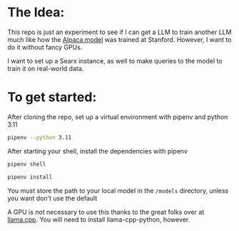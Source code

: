 # The Idea:
This repo is just an experiment to see if I can get a LLM to train another LLM much like how the [Alpaca model](https://crfm.stanford.edu/2023/03/13/alpaca.html) was trained at Stanford. However, I want to do it without fancy GPUs.

I want to set up a Searx instance, as well to make queries to the model to train it on real-world data.

# To get started:
After cloning the repo, set up a virtual environment with pipenv and python 3.11

```bash
pipenv --python 3.11
```

After starting your shell, install the dependencies with pipenv

```bash
pipenv shell
```

```bash
pipenv install
```


You must store the path to your local model in the `/models` directory, unless you want don't use the default

A GPU is not necessary to use this thanks to the great folks over at [llama.cpp](https://github.com/ggerganov/llama.cpp). You will need to install llama-cpp-python, however.


